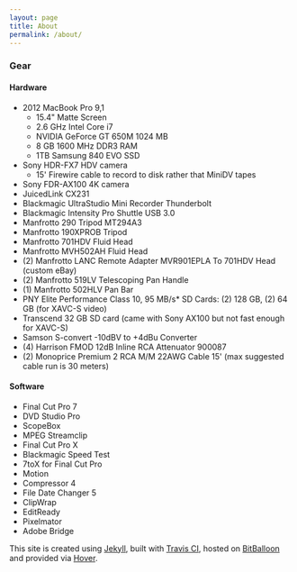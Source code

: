 ```yaml
---
layout: page
title: About
permalink: /about/
---
```


### Gear

#### Hardware
* 2012 MacBook Pro 9,1
	* 15.4" Matte Screen
	* 2.6 GHz Intel Core i7
	* NVIDIA GeForce GT 650M 1024 MB
	* 8 GB 1600 MHz DDR3 RAM
	* 1TB Samsung 840 EVO SSD
* Sony HDR-FX7 HDV camera
	* 15' Firewire cable to record to disk rather that MiniDV tapes
* Sony FDR-AX100 4K camera
* JuicedLink CX231
* Blackmagic UltraStudio Mini Recorder Thunderbolt
* Blackmagic Intensity Pro Shuttle USB 3.0
* Manfrotto 290 Tripod MT294A3
* Manfrotto 190XPROB Tripod
* Manfrotto 701HDV Fluid Head
* Manfrotto MVH502AH Fluid Head
* (2) Manfrotto LANC Remote Adapter MVR901EPLA To 701HDV Head (custom eBay)
* (2) Manfrotto 519LV Telescoping Pan Handle
* (1) Manfrotto 502HLV Pan Bar
* PNY Elite Performance Class 10, 95 MB/s* SD Cards: (2) 128 GB, (2) 64 GB (for XAVC-S video)
* Transcend 32 GB SD card (came with Sony AX100 but not fast enough for XAVC-S)
* Samson S-convert -10dBV to +4dBu Converter
* (4) Harrison FMOD 12dB Inline RCA Attenuator 900087
* (2) Monoprice Premium 2 RCA M/M 22AWG Cable 15' (max suggested cable run is 30 meters)

#### Software
* Final Cut Pro 7
* DVD Studio Pro
* ScopeBox
* MPEG Streamclip
* Final Cut Pro X
* Blackmagic Speed Test
* 7toX for Final Cut Pro
* Motion
* Compressor 4
* File Date Changer 5
* ClipWrap
* EditReady
* Pixelmator
* Adobe Bridge

This site is created using [Jekyll](http://jekyllrb.com), built with [Travis CI](https://travis-ci.org), hosted on [BitBalloon](https://www.bitballoon.com) and provided via [Hover](https://www.hover.com).
